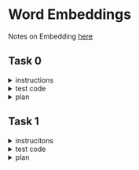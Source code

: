 # Word Embeddings

Notes on Embedding [here](./embedding_notes.md)

## Task 0

<details>
    <summary>instructions</summary>


Write a function def bag_of_words(sentences, vocab=None): that creates a bag of words embedding matrix:

sentences is a list of sentences to analyze
vocab is a list of the vocabulary words to use for the analysis
If None, all words within sentences should be used
Returns: embeddings, features

embeddings is a numpy.ndarray of shape (s, f) containing the embeddings
s is the number of sentences in sentences
f is the number of features analyzed
features is a list of the features used for embeddings
You are not allowed to use genism library.

</details>

<details>
    <summary>test code</summary>

```

$ cat 0-main.py
#!/usr/bin/env python3

bag_of_words = __import__('0-bag_of_words').bag_of_words

sentences = ["Holberton school is Awesome!",
             "Machine learning is awesome",
             "NLP is the future!",
             "The children are our future",
             "Our children's children are our grandchildren",
             "The cake was not very good",
             "No one said that the cake was not very good",
             "Life is beautiful"]
E, F = bag_of_words(sentences)
print(E)
print(F)
$ ./0-main.py
[[0 1 0 0 0 0 0 0 1 1 0 0 0 0 0 0 0 0 0 1 0 0 0 0]
 [0 1 0 0 0 0 0 0 0 1 1 0 1 0 0 0 0 0 0 0 0 0 0 0]
 [0 0 0 0 0 1 0 0 0 1 0 0 0 1 0 0 0 0 0 0 0 1 0 0]
 [1 0 0 0 1 1 0 0 0 0 0 0 0 0 0 0 0 1 0 0 0 1 0 0]
 [1 0 0 0 2 0 0 1 0 0 0 0 0 0 0 0 0 2 0 0 0 0 0 0]
 [0 0 0 1 0 0 1 0 0 0 0 0 0 0 0 1 0 0 0 0 0 1 1 1]
 [0 0 0 1 0 0 1 0 0 0 0 0 0 0 1 1 1 0 1 0 1 1 1 1]
 [0 0 1 0 0 0 0 0 0 1 0 1 0 0 0 0 0 0 0 0 0 0 0 0]]
['are', 'awesome', 'beautiful', 'cake', 'children', 'future', 'good', 'grandchildren', 'holberton', 'is', 'learning', 'life', 'machine', 'nlp', 'no', 'not', 'one', 'our', 'said', 'school', 'that', 'the', 'very', 'was']
$

```

</details>


<details>
    <summary>plan</summary>

 - [x] convert all words to lowercase



 - [x] if list, tuple, dict, then use " ".join(string to be concatenated)

   - [x]  else, skip that step

 - [x] make a list of " " delimitered words

 - [x] alphabetize the list

 - [x] create zeros arrray to be used in one-hot
    * yes it is sparse, yes it will feel bad; that is the point of this assignment.
    * zeros array will be shape (no_sentences, no_words_in_bag-of-words)

 - [ ] for each word_index in words, if the word is in sentance, put that inhdex of the onehot as 1
 - [ ] return that one-hot & alphebetized list of words
</details>

## Task 1

<details>
    <summary>instrucitons</summary>

Write a function def tf_idf(sentences, vocab=None): that creates a TF-IDF embedding:

sentences is a list of sentences to analyze
vocab is a list of the vocabulary words to use for the analysis
If None, all words within sentences should be used
Returns: embeddings, features
embeddings is a numpy.ndarray of shape (s, f) containing the embeddings
s is the number of sentences in sentences
f is the number of features analyzed
features is a list of the features used for embeddings


</details>

<details>
    <summary>test code</summary>

```
$ cat 1-main.py
#!/usr/bin/env python3

tf_idf = __import__('1-tf_idf').tf_idf

sentences = ["Holberton school is Awesome!",
             "Machine learning is awesome",
             "NLP is the future!",
             "The children are our future",
             "Our children's children are our grandchildren",
             "The cake was not very good",
             "No one said that the cake was not very good",
             "Life is beautiful"]
vocab = ["awesome", "learning", "children", "cake", "good", "none", "machine"]
E, F = tf_idf(sentences, vocab)
print(E)
print(F)
$ ./1-main.py
[[1.         0.         0.         0.         0.         0.
  0.        ]
 [0.5098139  0.60831315 0.         0.         0.         0.
  0.60831315]
 [0.         0.         0.         0.         0.         0.
  0.        ]
 [0.         0.         1.         0.         0.         0.
  0.        ]
 [0.         0.         1.         0.         0.         0.
  0.        ]
 [0.         0.         0.         0.70710678 0.70710678 0.
  0.        ]
 [0.         0.         0.         0.70710678 0.70710678 0.
  0.        ]
 [0.         0.         0.         0.         0.         0.
  0.        ]]
['awesome', 'learning', 'children', 'cake', 'good', 'none', 'machine']
$
```

</details>

<details>
    <summary>plan</summary>

 - [ ]check the `genism` library for TF-IDF function

   - [ ] if none, check for logarithm function.

     - [ ]if none, use numpy's logarithm

 - [ ] `sentences_using_this_word = np.zeros(length of words list)`
    * each index will be filled with an integer representing how many sentences have the word repesented by that position.
 - [ ] for sentence in sentences, count number of sentences each word in `words` is used in.
   - [ ] store in `sentences_using_this_word` by adding one to `sentences_using_this_word[word_num]`
   - [ ] `for word_num in range len(words)`
   - [ ] for sentence in sentences
     - [ ] if word in sentence

 - [ ] With that established, copy the code for the zeros matrix from the previous task
 - [ ] each cell will be filled with `TF * IDF` of the `word_in_question` for the sentence in question
   - [ ] `word_in_question = words[word_num]`
   - [ ] TF = number of times `word_in_question` is in sentence number sentenceindex
   - [ ] IDF = log(number of sentences / number of sentences that have `word_in_question`)
</details>